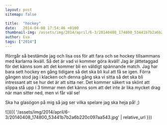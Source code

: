 ```yaml
---
layout: post
sitemap: false

title:  "hockey"
date:   2014-04-08 17:54:46 +0100
thumbnail-img: /assets/img/2014/april/6-3/20140408_174800_53441b7b2a6b220c097aa543.jpg
author: Eva
tags: ["2014"]
---
```


Iförrgår så bestämde jag och lisa oss för att fara och se hockey tillsammans med karlarna ikväll. Så det är vad vi kommer göra ikväll! Jag är jättetaggad för det känns som att det kommer bli en väldigt spännande match. Jag har bara sett hockey en gång tidigare så det ska bli kul att få se igen. Förra gången stod jag i klacken och denna gång ska vi sitta så det ska bli intressant att se hur det är att sitta ner. Det kommer säkert va skönt att slippa stå upp i 3 timmar men det känns som att det inte är lika mycket drag när man sitter ned, men vi får väl se! 

Ska ha glasögon på mig så jag ser vilka spelare jag ska heja på! ;)

![]({{ '/assets/img/2014/april/6-3/20140408_174800_53441b7b2a6b220c097aa543.jpg'  | relative_url }})

